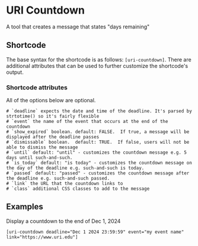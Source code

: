 # URI Countdown

A tool that creates a message that states "days remaining"

## Shortcode

The base syntax for the shortcode is as follows: `[uri-countdown]`.  There are additional attributes that can be used to further customize the shortcode's output.



### Shortcode attributes

All of the options below are optional.

	# `deadline` expects the date and time of the deadline. It's parsed by strtotime() so it's fairly flexible
	# `event` the name of the event that occurs at the end of the countdown
	# `show_expired` boolean. default: FALSE.  If true, a message will be displayed after the deadline passes
	# `dismissable` boolean.  default: TRUE.  If false, users will not be able to dismiss the message
	# `until` default: "until" - customizes the countdown message e.g. 5 days until such-and-such.
	# `is_today` default: "is today" - customizes the countdown message on the day of the deadline e.g. such-and-such is today.
	# `passed` default: "passed" - customizes the countdown message after the deadline e.g. such-and-such passed.
	# `link` the URL that the countdown links to
	# `class` additional CSS classes to add to the message

## Examples

Display a countdown to the end of Dec 1, 2024

```[uri-countdown deadline="Dec 1 2024 23:59:59" event="my event name" link="https://www.uri.edu"]```
